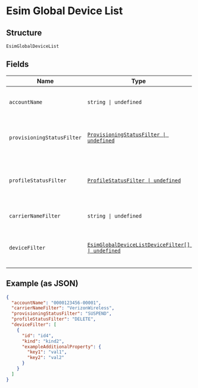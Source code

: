 
# Esim Global Device List

## Structure

`EsimGlobalDeviceList`

## Fields

| Name | Type | Tags | Description |
|  --- | --- | --- | --- |
| `accountName` | `string \| undefined` | Optional | The numeric name of the account. |
| `provisioningStatusFilter` | [`ProvisioningStatusFilter \| undefined`](../../doc/models/provisioning-status-filter.md) | Optional | The last status of the device as a list filter. |
| `profileStatusFilter` | [`ProfileStatusFilter \| undefined`](../../doc/models/profile-status-filter.md) | Optional | The last status of the device's profile as a filter. |
| `carrierNameFilter` | `string \| undefined` | Optional | The cellular service provider. |
| `deviceFilter` | [`EsimGlobalDeviceListDeviceFilter[] \| undefined`](../../doc/models/containers/esim-global-device-list-device-filter.md) | Optional | This is Array of a container for any-of cases. |

## Example (as JSON)

```json
{
  "accountName": "0000123456-00001",
  "carrierNameFilter": "VerizonWireless",
  "provisioningStatusFilter": "SUSPEND",
  "profileStatusFilter": "DELETE",
  "deviceFilter": [
    {
      "id": "id4",
      "kind": "kind2",
      "exampleAdditionalProperty": {
        "key1": "val1",
        "key2": "val2"
      }
    }
  ]
}
```

